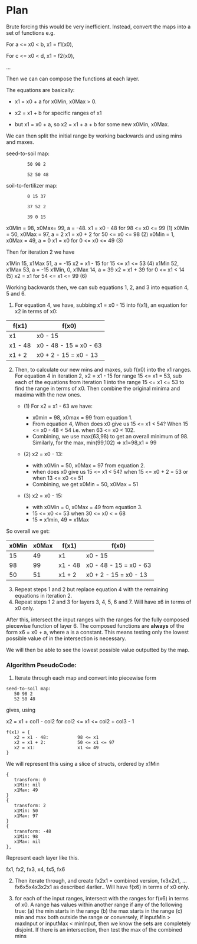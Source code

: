 # Plan

Brute forcing this would be very inefficient. Instead, convert the maps into a set of functions e.g. 

For a <= x0 < b, x1 = f1(x0),

For c <= x0 < d, x1 = f2(x0),

...

Then we can can compose the functions at each layer.

The equations are basically:

* x1 = x0 + a for x0Min, x0Max > 0.

* x2 = x1 + b for specific ranges of x1

* but x1 = x0 + a, so x2 = x1 + a + b for some new x0Min, x0Max.

We can then split the initial range by working backwards and using mins and maxes.

seed-to-soil map:

			50 98 2

			52 50 48

soil-to-fertilizer map:

			0 15 37

			37 52 2

			39 0 15

x0Min = 98, x0Max= 99,  a = -48.             x1 = x0 - 48 for 98 <= x0 <= 99     (1)
x0Min = 50, x0Max = 97, a = 2                x1 = x0 + 2  for 50 <= x0 <= 98    (2)
x0Min = 1,  x0Max = 49, a = 0                x1 = x0      for 0  <= x0 <= 49    (3)

Then for iteration 2 we have

x1Min 15, x1Max 51, a = -15                  x2 = x1 - 15 for 15 <= x1 <= 53     (4)
x1Min 52, x1Max 53, a = -15
x1Min, 0, x1Max 14, a = 39                   x2 = x1 + 39 for 0  <= x1 <  14     (5)
                                             x2 = x1      for 54 <= x1 <= 99        (6)

Working backwards then, we can sub equations 1, 2, and 3 into equation 4, 5 and 6. 

1. For equation 4, we have, subbing x1 = x0 - 15 into f(x1), an equation for x2 in terms of x0:

|      f(x1)      |         f(x0)          |
|-----------------|------------------------|
|     x1          | x0 - 15                |
| x1 - 48         | x0 - 48 - 15 = x0 - 63 |
| x1 + 2          | x0 + 2 - 15 = x0 - 13  |

2. Then, to calculate our new mins and maxes, sub f(x0) into the x1 ranges. For equation 4 in iteration 2, x2 = x1 - 15 for range 15 <= x1 = 53, sub each of the equations from iteration 1 into the range 15 <= x1 <= 53 to find the range in terms of x0. Then combine the original minima and maxima with the new ones.

   * (1) For x2 = x1 - 63 we have:
      * x0min = 98, x0max = 99 from equation 1. 
      * From equation 4, When does x0 give us 15 <= x1 < 54? When 15 <= x0 - 48 < 54 i.e. when 63 <= x0 < 102.
      * Combining, we use max(63,98) to get an overall minimum of 98. Similarly, for the max, min(99,102) => x1=98,x1 = 99

   * (2) x2 = x0 - 13:
      * with x0Min = 50, x0Max = 97 from equation 2. 
      * when does x0 give us 15 <= x1 < 54? when 15 <= x0 + 2  = 53 or when 13 <= x0 <= 51
      * Combining, we get x0Min = 50, x0Max = 51

   * (3) x2 = x0 - 15:
      * with x0Min = 0, x0Max = 49 from equation 3.
      * 15 <= x0 <= 53  when 30 <= x0 < = 68
      * 15 = x1min, 49 = x1Max 


So overall we get:

| x0Min | x0Max |      f(x1)      |         f(x0)          |
|-------|-------|-----------------|------------------------|
|  15   |  49   |     x1          | x0 - 15                |
|  98   |  99   | x1 - 48         | x0 - 48 - 15 = x0 - 63 |
|  50   |  51   | x1 + 2          | x0 + 2 - 15 = x0 - 13  |

3. Repeat steps 1 and 2 but replace equation 4 with the remaining equations in iteration 2.
4. Repeat steps 1 2 and 3 for layers 3, 4, 5, 6 and 7. Will have x6 in terms of x0 only.

After this, intersect the input ranges with the ranges for the fully composed piecewise function of layer 6. The composed functions are **always** of the form x6 = x0 + a, where a is a constant. This means testing only the lowest possible value of in the intersection is necessary. 

We will then be able to see the lowest possible value outputted by the map.

### Algorithm PseudoCode:

1. Iterate through each map and convert into piecewise form

```
seed-to-soil map:
   50 98 2
   52 50 48
```

gives, using 

x2 = x1 + col1 - col2     for col2 <= x1 <= col2 + col3 - 1

```
f(x1) = {
   x2 = x1 - 48:           98 <= x1
   x2 = x1 + 2:            50 <= x1 <= 97
   x2 = x1:                x1 <= 49
}
```

We will represent this using a slice of structs, ordered by x1Min


```
{
   transform: 0
   x1Min: nil
   x1Max: 49
}
{
   transform: 2
   x1Min: 50
   x1Max: 97
}
{
   transform: -48
   x1Min: 98
   x1Max: nil
},
```

Represent each layer like this.

fx1, fx2, fx3, x4, fx5, fx6

2. Then iterate through, and create fx2x1 = combined version, fx3x2x1, ... fx6x5x4x3x2x1 as described 4arlier.. Will have f(x6) in terms of x0 only. 


3. for each of the input ranges, intersect with the ranges for f(x6) in terms of x0. A range has values within another range if any of the following true:
   (a) the min starts in the range
   (b) the max starts in the range
   (c) min and max both outside the range
or conversely, if inputMin > maxInput or inputMax < minInput, then we know the sets are completely disjoint.
If there is an intersection, then test the max of the combined mins





